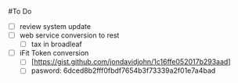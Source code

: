 #To Do
-[ ] review system update
-[ ] web service conversion to rest
   -[ ] tax in broadleaf
-[ ] iFit Token conversion
    -[ ] [https://gist.github.com/jondavidjohn/1c16ffe052017b293aad]
    -[ ] pasword: 6dced8b2fff0fbdf7654b3f73339a2f01e7a4bad
